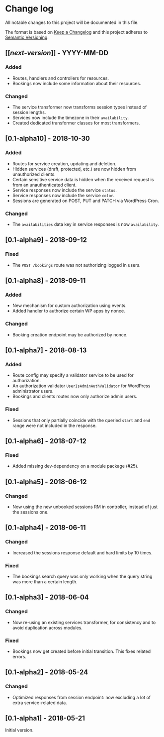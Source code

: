 # Change log
All notable changes to this project will be documented in this file.

The format is based on [Keep a Changelog](http://keepachangelog.com/)
and this project adheres to [Semantic Versioning](http://semver.org/).

## [[*next-version*]] - YYYY-MM-DD
### Added
- Routes, handlers and controllers for resources.
- Bookings now include some information about their resources.

### Changed
- The service transformer now transforms session types instead of session lengths.
- Services now include the timezone in their `availability`.
- Created dedicated transformer classes for most transformers.

## [0.1-alpha10] - 2018-10-30
### Added
- Routes for service creation, updating and deletion.
- Hidden services (draft, protected, etc.) are now hidden from unauthorized clients.
- Certain sensitive service data is hidden when the received request is from an unauthenticated client.
- Service responses now include the service `status`.
- Service responses now include the service `color`.
- Sessions are generated on POST, PUT and PATCH via WordPress Cron.

### Changed
- The `availabilities` data key in service responses is now `availability`.

## [0.1-alpha9] - 2018-09-12
### Fixed
- The `POST /bookings` route was not authorizing logged in users.

## [0.1-alpha8] - 2018-09-11
### Added
- New mechanism for custom authorization using events.
- Added handler to authorize certain WP apps by nonce.

### Changed
- Booking creation endpoint may be authorized by nonce.

## [0.1-alpha7] - 2018-08-13
### Added
- Route config may specify a validator service to be used for authorization.
- An authorization validator `UserIsAdminAuthValidator` for WordPress administrator users.
- Bookings and clients routes now only authorize admin users.

### Fixed
- Sessions that only partially coincide with the queried `start` and `end` range were not included in the response.

## [0.1-alpha6] - 2018-07-12
### Fixed
- Added missing dev-dependency on a module package (#25).

## [0.1-alpha5] - 2018-06-12
### Changed
- Now using the new unbooked sessions RM in controller, instead of just the sessions one.

## [0.1-alpha4] - 2018-06-11
### Changed
- Increased the sessions response default and hard limits by 10 times.

### Fixed
- The bookings search query was only working when the query string was more than a certain length.

## [0.1-alpha3] - 2018-06-04
### Changed
- Now re-using an existing services transformer, for consistency and to avoid duplication across modules.

### Fixed
- Bookings now get created before initial transition. This fixes related errors.

## [0.1-alpha2] - 2018-05-24
### Changed
- Optimized responses from session endpoint: now excluding a lot of extra service-related data.

## [0.1-alpha1] - 2018-05-21
Initial version.
